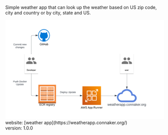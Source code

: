 Simple weather app that can look up the weather based on US zip code, city and country or by city, state and US.

<img src="diagram.png" alt="drawing" width="500"/>
<br>
website: [weather app](https://weatherapp.connaker.org/)
<br>
version: 1.0.0